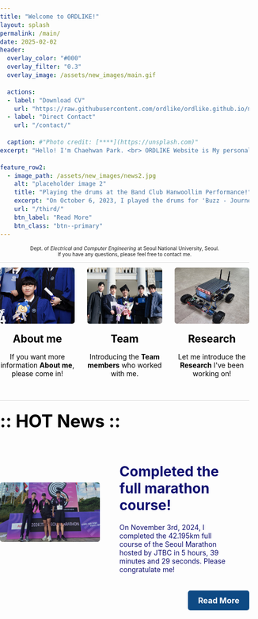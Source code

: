 ```yaml
---
title: "Welcome to ORDLIKE!"
layout: splash
permalink: /main/
date: 2025-02-02    
header:
  overlay_color: "#000"
  overlay_filter: "0.3"
  overlay_image: /assets/new_images/main.gif
  
  actions:
  - label: "Download CV"
    url: "https://raw.githubusercontent.com/ordlike/ordlike.github.io/master/Files/C.V_Chaehwan%20Park.pdf" 
  - label: "Direct Contact"
    url: "/contact/"
  
  caption: #"Photo credit: [****](https://unsplash.com)"
excerpt: "Hello! I'm Chaehwan Park. <br> ORDLIKE Website is My personal homepage. "

feature_row2:
  - image_path: /assets/new_images/news2.jpg
    alt: "placeholder image 2"
    title: "Playing the drums at the Band Club Hanwoollim Performance!"
    excerpt: "On October 6, 2023, I played the drums for 'Buzz - Journey For Myself' at the Hanwoollim Freshman Performance, a band club at Hanyang University's College of Engineering."
    url: "/third/"
    btn_label: "Read More"
    btn_class: "btn--primary"
---
```


<style>
  body {
    margin: 0;
    padding: 0;
  }

  .department-info {
    font-size: 10px;
    text-align: center;
    margin-top: 10px;
    border-bottom: 1px solid #DCDCDC;
    padding-bottom: 10px;
  }

  .feature-container {
    text-align: center;
    display: flex;
    justify-content: space-between; /* Update this line */
    flex-wrap: wrap;
  }

  .feature-container a {
    text-decoration: none;
    color: black;
    width: 30%; /* Update this line */
    box-sizing: border-box; /* Add this line to include padding and border in the width */
    margin-bottom: 20px; /* Add some margin to create space between images */
  }

  .feature-container img {
    width: 100%;
    max-width: 100%;
    height: auto;
    border-radius: 5px;
    cursor: pointer;
    transition: transform 0.2s ease-in-out;
  }

    
  .feature-container img:hover {
    transform: scale(1.05);
  }

  .feature-container h1,
  .feature-container p {
    margin: 15px 0; /* Add margin to the top and bottom */
    color: #000000;
    
  }
  .custom-feature-row img {
            width: 100%;
            max-width: 100%;
            height: auto;
            border-radius: 5px;
            cursor: pointer;
            transition: transform 0.2s ease-in-out;
        }

  .custom-feature-row img:hover {
            transform: scale(1.05);
        }

  .custom-feature-row h1,
  .custom-feature-row p {
            margin: 10px 0;
            color: #000000;
        }
        
  .hot-news-header {
            font-weight: bold;
            font-size: 35px;
            margin-bottom: 10px;
            margin-top: 10px; /* Add this line for spacing above */
            border-top: 1px solid #DCDCDC; /* Add this line for the border above */
            padding-top: 20px; /* Add this line for spacing */
            padding-bottom: 5px; /* Add this line for spacing */
            color: #000000;
        }

  .hot-news-container {
        text-align: center;
        margin-top: 20px;
    }

  .hot-news-item {
    display: flex;
    align-items: center;
    justify-content: space-between;
    text-decoration: none;
    color: black;
    box-sizing: border-box;
    margin-bottom: 20px;
}

.text-container {
    width: 60%;
    padding: 0 20px;
    box-sizing: border-box;
    text-align: left;
    color: rgb(15, 15, 112); /* 텍스트 색상을 변경합니다. */
}

.btn--primary-container {
    display: flex;
    justify-content: flex-end; /* 버튼을 컨테이너의 오른쪽에 정렬합니다. */
}

.btn--primary {
    display: inline-block;
    padding: 10px 20px;
    font-size: 16px;
    font-weight: bold;
    text-align: center;
    text-decoration: none;
    background-color: #0E4A84; /* 초기 색상을 #0E4A84로 설정합니다. */
    color: #fff;
    border-radius: 5px;
    transition: background-color 0.3s ease-in-out;
}

.btn--primary:hover {
    background-color: rgb(15, 15, 112); /* 호버 시 색상을 RGB(15, 15, 112)로 변경합니다. */
}


.hot-news-item img {
        width: 40%;
        max-width: 100%;
        height: auto;
        border-radius: 5px;
        cursor: pointer;
        transition: transform 0.2s ease-in-out;
    }

.hot-news-item img:hover {
        transform: scale(1.05);
    }

.text-container {
        width: 60%; /* 텍스트 컨테이너의 너비를 조절하세요 */
        padding: 0 40px; /* 더 나은 간격을 위해 패딩을 추가하세요 */
        box-sizing: border-box;
        text-align: left;
    }

    /* 모바일 화면 크기에 대한 미디어 쿼리 추가 */
        @media screen and (max-width: 600px) {
            .feature-container a {
                width: 100%;
            }

            .hot-news-item {
                flex-direction: column;
            }

            .text-container {
                width: 100%;
                padding: 0 10px;
            }

            .hot-news-item img {
                width: 100%;
                margin-bottom: 10px;
            }
        }



</style>

<p class="department-info">
  Dept. of <em>Electrical and Computer Engineering</em> at Seoul National University, Seoul.<br>
  If you have any questions, please feel free to contact me.
</p>

<html lang="en">
<head>
    <meta charset="UTF-8">
    <meta name="viewport" content="width=device-width, initial-scale=1.0">
    <title>Welcome to ORDLIKE!</title>
</head>
<body>
    <section class="feature-container">
        <a href="/about">
            <img src="/assets/new_images/aboutme_final.gif" alt="About me">
            <h1>About me</h1>
            <p>If you want more information <strong>About me</strong>, please come in!</p>
        </a>
        <a href="/team">
            <img src="/assets/new_images/Team_2_final.jpg" alt="Team">
            <h1>Team</h1>
            <p>Introducing the <strong>Team members</strong> who worked with me.</p>
        </a>
        <a href="/research">
            <img src="/assets/new_images/project2_original.jpg" alt="research">
            <h1>Research</h1>
            <p>Let me introduce the <strong>Research</strong> I've been working on!</p>
        </a>
 </section>
    <h1 class="hot-news-header">:: HOT News ::</h1>
    <div class="hot-news-container">
        <a href="/fifth/" class="hot-news-item">
            <img src="/assets/new_images/news4.png" alt="hot 1">
            <div class="text-container">
                <h1>Completed the full marathon course!</h1>
                <p>On November 3rd, 2024, I completed the 42.195km full course of the Seoul Marathon hosted by JTBC in 5 hours, 39 minutes and 29 seconds. Please congratulate me!</p>
            </div>
            <div class="btn--primary-container">
                <a class="btn--primary" href="/fifth/">Read More</a>
            </div>
        </a>
    </div>
</body>

</html>


